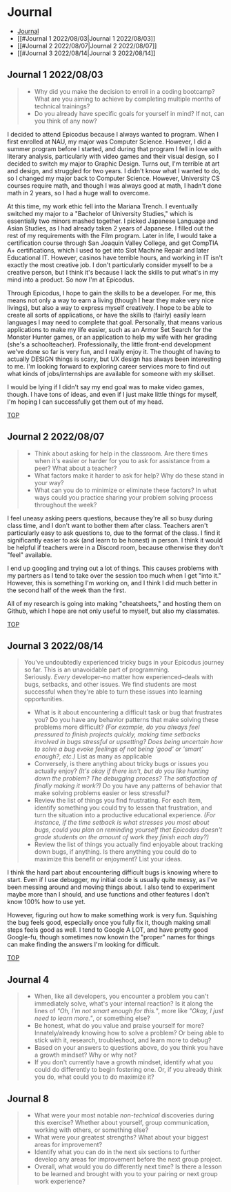 # Journal

- [Journal](#journal)
-  [[#Journal 1 2022/08/03|Journal 1 2022/08/03]]
- [[#Journal 2 2022/08/07|Journal 2 2022/08/07]]
- [[#Journal 3 2022/08/14|Journal 3 2022/08/14]]


## Journal 1 2022/08/03

>- Why did you make the decision to enroll in a coding bootcamp? What are you aiming to achieve by completing multiple months of technical trainings?
>- Do you already have specific goals for yourself in mind? If not, can you think of any now?

I decided to attend Epicodus because I always wanted to program. When I first enrolled at NAU, my major was Computer Science. However, I did a summer program before I started, and during that program I fell in love with literary analysis, particularly with video games and their visual design, so I decided to switch my major to Graphic Design. Turns out, I'm terrible at art and design, and struggled for two years. I didn't know what I wanted to do, so I changed my major back to Computer Science. However, University CS courses require math, and though I was always good at math, I hadn't done math in 2 years, so I had a huge wall to overcome. 

At this time, my work ethic fell into the Mariana Trench. I eventually switched my major to a "Bachelor of University Studies," which is essentially two minors mashed together. I picked Japanese Language and Asian Studies, as I had already taken 2 years of Japanese. I filled out the rest of my requirements with the Film program. Later in life, I would take a certification course through San Joaquin Valley College, and get CompTIA A+ certifications, which I used to get into Slot Machine Repair and later Educational IT. However, casinos have terrible hours, and working in IT isn't exactly the most creative job. I don't particularly consider myself to be a creative person, but I think it's because I lack the skills to put what's in my mind into a product. So now I'm at Epicodus.

Through Epicodus, I hope to gain the skills to be a developer. For me, this means not only a way to earn a living (though I hear they make very nice livings), but also a way to express myself creatively. I hope to be able to create all sorts of applications, or have the skills to (fairly) easily learn languages I may need to complete that goal. Personally, that means various applications to make my life easier, such as an Armor Set Search for the Monster Hunter games, or an application to help my wife with her grading (she's a schoolteacher). Professionally, the little front-end development we've done so far is very fun, and I really enjoy it. The thought of having to actually DESIGN things is scary, but UX design has always been interesting to me. I'm looking forward to exploring career services more to find out what kinds of jobs/internships are available for someone with my skillset.

I would be lying if I didn't say my end goal was to make video games, though. I have tons of ideas, and even if I just make little things for myself, I'm hoping I can successfully get them out of my head.

[TOP](#journal)

## Journal 2 2022/08/07

>- Think about asking for help in the classroom. Are there times when it's easier or harder for you to ask for assistance from a peer? What about a teacher?
>- What factors make it harder to ask for help? Why do these stand in your way?
>- What can you do to minimize or eliminate these factors? In what ways could you practice sharing your problem solving process throughout the week?

I feel uneasy asking peers questions, because they're all so busy during class time, and I don't want to bother them after class. Teachers aren't particularly easy to ask questions to, due to the format of the class. I find it significantly easier to ask (and learn to be honest) in person. I think it would be helpful if teachers were in a Discord room, because otherwise they don't "feel" available. 

I end up googling and trying out a lot of things. This causes problems with my partners as I tend to take over the session too much when I get "into it." However, this is something I'm working on, and I think I did much better in the second half of the week than the first.

All of my research is going into making "cheatsheets," and hosting them on Github, which I hope are not only useful to myself, but also my classmates.

[TOP](#journal)

## Journal 3 2022/08/14

>You've undoubtedly experienced tricky bugs in your Epicodus journey so far. This is an unavoidable part of programming. Seriously. _Every_ developer–no matter how experienced–deals with bugs, setbacks, and other issues. We find students are most successful when they're able to turn these issues into learning opportunities.
>
>-   What is it about encountering a difficult task or bug that frustrates you? Do you have any behavior patterns that make solving these problems more difficult? _(For example, do you always feel pressured to finish projects quickly, making time setbacks involved in bugs stressful or upsetting? Does being uncertain how to solve a bug evoke feelings of not being 'good' or 'smart' enough?, etc.)_ List as many as applicable
>-   Conversely, is there anything about tricky bugs or issues you actually enjoy? _(It's okay if there isn't, but do you like hunting down the problem? The debugging process? The satisfaction of finally making it work?)_ Do you have any patterns of behavior that make solving problems easier or less stressful?
>-   Review the list of things you find frustrating. For each item, identify something you could try to lessen that frustration, and turn the situation into a productive educational experience. _(For instance, if the time setback is what stresses you most about bugs, could you plan on reminding yourself that Epicodus doesn't grade students on the amount of work they finish each day?)_
>-   Review the list of things you actually find enjoyable about tracking down bugs, if anything. Is there anything you could do to maximize this benefit or enjoyment? List your ideas.

I think the hard part about encountering difficult bugs is knowing where to start. Even if I use debugger, my initial code is usually quite messy, as I've been messing around and moving things about. I also tend to experiment maybe more than I should, and use functions and other features I don't know 100% how to use yet.

However, figuring out how to make something work is very fun. Squishing the bug feels good, especially once you fully fix it, though making small steps feels good as well. I tend to Google A LOT, and have pretty good Google-fu, though sometimes now knowin the "proper" names for things can make finding the answers I'm looking for difficult.



[TOP](#journal)

## Journal 4
>-   When, like all developers, you encounter a problem you can't immediately solve, what's your internal reaction? Is it along the lines of _"Oh, I'm not smart enough for this._", more like _"Okay, I just need to learn more."_, or something else?
>-  Be honest, what do you value and praise yourself for more? Innately/already knowing how to solve a problem? Or being able to stick with it, research, troubleshoot, and learn more to debug?
>-   Based on your answers to questions above, do you think you have a growth mindset? Why or why not?
>-   If you don't currently have a growth mindset, identify what you could do differently to begin fostering one. Or, if you already think you do, what could you to do maximize it?

## Journal 8
>-   What were your most notable _non-technical_ discoveries during this exercise? Whether about yourself, group communication, working with others, or something else?
>-   What were your greatest strengths? What about your biggest areas for improvement?
>- Identify what you can do in the next six sections to further develop any areas for improvement before the next group project.
>- Overall, what would you do differently next time? Is there a lesson to be learned and brought with you to your pairing or next group work experience?

